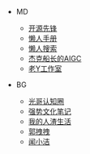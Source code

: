 - MD

   - [开源先锋](gzh_md/开源先锋.md)
   - [懒人手册](gzh_md/懒人手册.md)
   - [懒人搜索](gzh_md/懒人搜索.md)
   - [杰克船长的AIGC](gzh_md/杰克船长的AIGC.md)
   - [老Y工作室](gzh_md/老Y工作室.md)

- BG

   - [光哥认知圈](gzh_bg/光哥认知圈.md)
   - [强势文化笔记](gzh_bg/强势文化笔记.md)
   - [我的人渣生活](gzh_bg/我的人渣生活.md)
   - [郭拽拽](gzh_bg/郭拽拽.md)
   - [闻小洁](gzh_bg/闻小洁.md)
